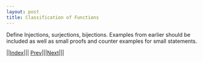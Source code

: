 ```yaml
---
layout: post
title: Classification of Functions
---
```



Define Injections, surjections, bijections. 
Examples from earlier should be included as well as small proofs and counter examples for small statements. 

||[Index](../../../)||| [Prev](../permutations)|||[Next](../../proofs)|||